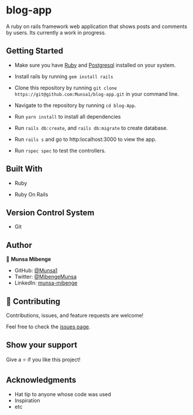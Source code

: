 # blog-app

A ruby on rails framework web application that shows posts and comments by users. Its currently a work in progress.

## Getting Started

- Make sure you have [Ruby](https://www.ruby-lang.org/en/documentation/installation/) and [Postgresql](https://www.postgresql.org/download/) installed on your system.

- Install rails by running `gem install rails`

- Clone this repository by running `git clone https://git@github.com:Munsa1/blog-app.git` in your command line.

- Navigate to the repository by running `cd blog-App`.

- Run `yarn install` to install all dependencies

- Run `rails db:create`, and `rails db:migrate`  to create database.

- Run `rails s` and go to http:localhost:3000 to view the app.
- Run `rspec spec` to test the controllers.

## Built With

- Ruby

- Ruby On Rails

## Version Control System

- Git

## Author

👤 **Munsa Mibenge**

- GitHub: [@Munsa1](https://github.com/Munsa1)
- Twitter: [@MibengeMunsa](https://twitter.com/MibengeMunsa)
- LinkedIn: [munsa-mibenge](https://www.linkedin.com/in/munsa-mibenge/)



## 🤝 Contributing

Contributions, issues, and feature requests are welcome!

Feel free to check the [issues page](../../issues/).

## Show your support

Give a ⭐️ if you like this project!

## Acknowledgments

- Hat tip to anyone whose code was used
- Inspiration
- etc
